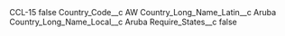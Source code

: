 <?xml version="1.0" encoding="UTF-8"?>
<CustomMetadata xmlns="http://soap.sforce.com/2006/04/metadata" xmlns:xsi="http://www.w3.org/2001/XMLSchema-instance" xmlns:xsd="http://www.w3.org/2001/XMLSchema">
    <label>CCL-15</label>
    <protected>false</protected>
    <values>
        <field>Country_Code__c</field>
        <value xsi:type="xsd:string">AW</value>
    </values>
    <values>
        <field>Country_Long_Name_Latin__c</field>
        <value xsi:type="xsd:string">Aruba</value>
    </values>
    <values>
        <field>Country_Long_Name_Local__c</field>
        <value xsi:type="xsd:string">Aruba</value>
    </values>
    <values>
        <field>Require_States__c</field>
        <value xsi:type="xsd:boolean">false</value>
    </values>
</CustomMetadata>
